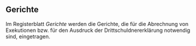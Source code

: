 ## Gerichte

Im Registerblatt *Gerichte* werden die Gerichte, die für die Abrechnung von Exekutionen bzw. für den Ausdruck der Drittschuldnererklärung notwendig sind, eingetragen.